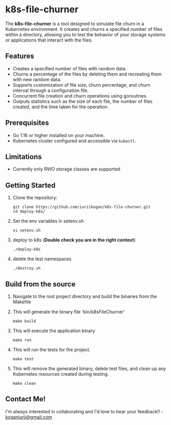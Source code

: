 # k8s-file-churner

The **k8s-file-churner** is a tool designed to simulate file churn in a Kubernetes environment. It creates and churns a specified number of files within a directory, allowing you to test the behavior of your storage systems or applications that interact with the files.

## Features

- Creates a specified number of files with random data.
- Churns a percentage of the files by deleting them and recreating them with new random data.
- Supports customization of file size, churn percentage, and churn interval through a configuration file.
- Concurrent file creation and churn operations using goroutines.
- Outputs statistics such as the size of each file, the number of files created, and the time taken for the operation.

## Prerequisites

- Go 1.16 or higher installed on your machine.
- Kubernetes cluster configured and accessible via `kubectl`.

## Limitations

- Currently only RWO storage classes are supported

## Getting Started

1. Clone the repository:

   ```shell
   git clone https://github.com/iuriikogan/k8s-file-churner.git
   cd deploy-k8s/
   ```
2. Set the env variables in setenv.sh

   ```shell
   vi setenv.sh
   ```
3. deploy to k8s (**Double check you are in the right context**)

   ```shell
   ./deploy-k8s
   ```
4. delete the test namespaces
 
    ```shell
    ./destroy.sh
    ```
## Build from the source

1. Navigate to the root project directory and build the binaries from the Makefile

2. This will generate the binary file 'bin/k8sFileChurner'
   ```shell
   make build
   ```

3. This will execute the application binary
   ```shell
   make run
   ```

4. This will run the tests for the project.
   ```shell
   make test
   ```
5. This will remove the generated binary, delete test files, and clean up any Kubernetes resources created during testing.
   ```shell
   make clean
   ```
## Contact Me!
I'm always interested in collaborating and I'd love to hear your feedback!! - koganiurii@gmail.com



